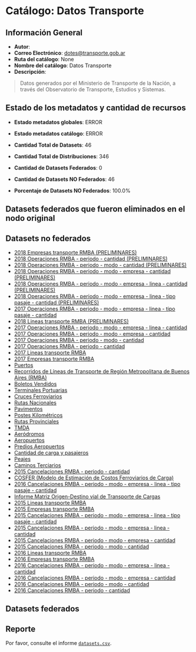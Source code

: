 
# Catálogo: Datos Transporte

## Información General

- **Autor**: 
- **Correo Electrónico**: dotes@transporte.gob.ar
- **Ruta del catálogo**: None
- **Nombre del catálogo**: Datos Transporte
- **Descripción**:

> Datos generados por el Ministerio de Transporte de la Nación, a través del Observatorio de Transporte, Estudios y Sistemas.

## Estado de los metadatos y cantidad de recursos

- **Estado metadatos globales**: ERROR
- **Estado metadatos catálogo**: ERROR
- **Cantidad Total de Datasets**: 46
- **Cantidad Total de Distribuciones**: 346

- **Cantidad de Datasets Federados**: 0
- **Cantidad de Datasets NO Federados**: 46
- **Porcentaje de Datasets NO Federados**: 100.0%

## Datasets federados que fueron eliminados en el nodo original



## Datasets no federados

- [2018 Empresas transporte RMBA (PRELIMINARES)](https://datos.transporte.gob.ar/dataset/2017-empresas-transporte-rmba-preliminares)
- [2018 Operaciones RMBA - periodo - cantidad (PRELIMINARES)](https://datos.transporte.gob.ar/dataset/2017-cancelaciones-rmba-periodo-cantidad-preliminares)
- [2018 Operaciones RMBA - periodo - modo - cantidad (PRELIMINARES)](https://datos.transporte.gob.ar/dataset/2017-cancelaciones-rmba-periodo-modo-cantidad-preliminares)
- [2018 Operaciones RMBA - periodo - modo - empresa - cantidad (PRELIMINARES)](https://datos.transporte.gob.ar/dataset/2017-cancelaciones-rmba-periodo-modo-empresa-cantidad-preliminares)
- [2018 Operaciones RMBA - periodo - modo - empresa - linea - cantidad (PRELIMINARES)](https://datos.transporte.gob.ar/dataset/2017-cancelaciones-rmba-periodo-modo-empresa-linea-cantidad-preliminares)
- [2018 Operaciones RMBA - periodo - modo - empresa - linea - tipo pasaje - cantidad (PRELIMINARES)](https://datos.transporte.gob.ar/dataset/2017-cancelaciones-rmba-periodo-modo-empresa-linea-tipo-pasaje-cantidad-preliminares)
- [2017 Operaciones RMBA - periodo - modo - empresa - linea - tipo pasaje - cantidad](https://datos.transporte.gob.ar/dataset/2017-cancelaciones-rmba-periodo-modo-empresa-linea-tipo-pasaje-cantidad)
- [2018 Lineas transporte RMBA (PRELIMINARES)](https://datos.transporte.gob.ar/dataset/2017-lineas-transporte-rmba-preliminares)
- [2017 Operaciones RMBA - periodo - modo - empresa - linea - cantidad](https://datos.transporte.gob.ar/dataset/2017-cancelaciones-rmba-periodo-modo-empresa-linea-cantidad)
- [2017 Operaciones RMBA - periodo - modo - empresa - cantidad](https://datos.transporte.gob.ar/dataset/2017-cancelaciones-rmba-periodo-modo-empresa-cantidad)
- [2017 Operaciones RMBA - periodo - modo - cantidad](https://datos.transporte.gob.ar/dataset/2017-cancelaciones-rmba-periodo-modo-cantidad)
- [2017 Operaciones RMBA - periodo - cantidad](https://datos.transporte.gob.ar/dataset/2017-cancelaciones-rmba-periodo-cantidad)
- [2017 Lineas transporte RMBA](https://datos.transporte.gob.ar/dataset/2017-lineas-transporte-rmba)
- [2017 Empresas transporte RMBA](https://datos.transporte.gob.ar/dataset/2017-empresas-transporte-rmba)
- [Puertos](http://datos.transporte.gob.ar/dataset/puertos)
- [Recorridos de Líneas de Transporte de Región Metropolitana de Buenos Aires (RMBA)](https://datos.transporte.gob.ar/dataset/recorridos-de-lineas-de-transporte-rmba-jn)
- [Boletos Vendidos](https://datos.transporte.gob.ar/dataset/boletos-vendidos)
- [Terminales Portuarias](https://datos.transporte.gob.ar/dataset/terminales-portuarias)
- [Cruces Ferroviarios](https://datos.transporte.gob.ar/dataset/cruces-ferroviarios)
- [Rutas Nacionales](https://datos.transporte.gob.ar/dataset/rutas-nacionales)
- [Pavimentos](https://datos.transporte.gob.ar/dataset/pavimentos)
- [Postes Kilométricos](https://datos.transporte.gob.ar/dataset/postes-kilometricos)
- [Rutas Provinciales](https://datos.transporte.gob.ar/dataset/rutas-provinciales)
- [TMDA](https://datos.transporte.gob.ar/dataset/tmda)
- [Aeródromos](https://datos.transporte.gob.ar/dataset/aerodromos)
- [Aeropuertos](https://datos.transporte.gob.ar/dataset/aeropuertosargentina)
- [Predios Aeropuertos](https://datos.transporte.gob.ar/dataset/predios-aeropuertos)
- [Cantidad de carga y pasajeros](https://datos.transporte.gob.ar/dataset/cantidad-de-carga-y-pasajeros)
- [Peajes](https://datos.transporte.gob.ar/dataset/peajes)
- [Caminos Terciarios](https://datos.transporte.gob.ar/dataset/caminos-terciarios)
- [2015 Cancelaciones RMBA - periodo - cantidad](https://datos.transporte.gob.ar/dataset/2015-cancelaciones-rmba-periodo-cantidad)
- [COSFER (Modelo de Estimación de Costos Ferroviarios de Carga)](https://datos.transporte.gob.ar/dataset/cosfer-modelo-de-estimacion-de-costos-ferroviariosdecarga)
- [2016 Cancelaciones RMBA - periodo - modo - empresa - linea - tipo pasaje - cantidad](https://datos.transporte.gob.ar/dataset/2016-cancelaciones-rmba-periodo-modo-empresa-linea-tipo-pasaje-cantidad)
- [Informe Matriz Origen-Destino vial de Transporte de Cargas](https://datos.transporte.gob.ar/dataset/informe-matriz-origen-destino-vial-de-transporte-de-cargas)
- [2015 Lineas transporte RMBA](https://datos.transporte.gob.ar/dataset/2015-lineas-transporte-rmba)
- [2015 Empresas transporte RMBA](https://datos.transporte.gob.ar/dataset/2015-empresas-transporte-rmba)
- [2015 Cancelaciones RMBA - periodo - modo - empresa - linea - tipo pasaje - cantidad](https://datos.transporte.gob.ar/dataset/2015-cancelaciones-rmba-periodo-modo-empresa-linea-tipo-pasaje-cantidad)
- [2015 Cancelaciones RMBA - periodo - modo - empresa - linea - cantidad](https://datos.transporte.gob.ar/dataset/2015-cancelaciones-rmba-periodo-modo-empresa-linea-cantidad)
- [2015 Cancelaciones RMBA - periodo - modo - empresa - cantidad](https://datos.transporte.gob.ar/dataset/2015-cancelaciones-rmba-periodo-modo-empresa-cantidad)
- [2015 Cancelaciones RMBA - periodo - modo - cantidad](https://datos.transporte.gob.ar/dataset/2015-cancelaciones-rmba-periodo-modo-cantidad)
- [2016 Lineas transporte RMBA](https://datos.transporte.gob.ar/dataset/2016-lineas-transporte-rmba)
- [2016 Empresas transporte RMBA](https://datos.transporte.gob.ar/dataset/2016-empresas-transporte-rmba)
- [2016 Cancelaciones RMBA - periodo - modo - empresa - linea - cantidad](https://datos.transporte.gob.ar/dataset/2016-cancelaciones-rmba-periodo-modo-empresa-linea-cantidad)
- [2016 Cancelaciones RMBA - periodo - modo - empresa - cantidad](https://datos.transporte.gob.ar/dataset/2016-cancelaciones-rmba-periodo-modo-empresa-cantidad)
- [2016 Cancelaciones RMBA - periodo - modo - cantidad](https://datos.transporte.gob.ar/dataset/2016-cancelaciones-rmba-periodo-modo-cantidad)
- [2016 Cancelaciones RMBA - periodo - cantidad](https://datos.transporte.gob.ar/dataset/datos-transporte-gob-ar-dataset-cancelaciones-rmba-periodo-cantidad)

## Datasets federados



## Reporte

Por favor, consulte el informe [`datasets.csv`](datasets.csv).
